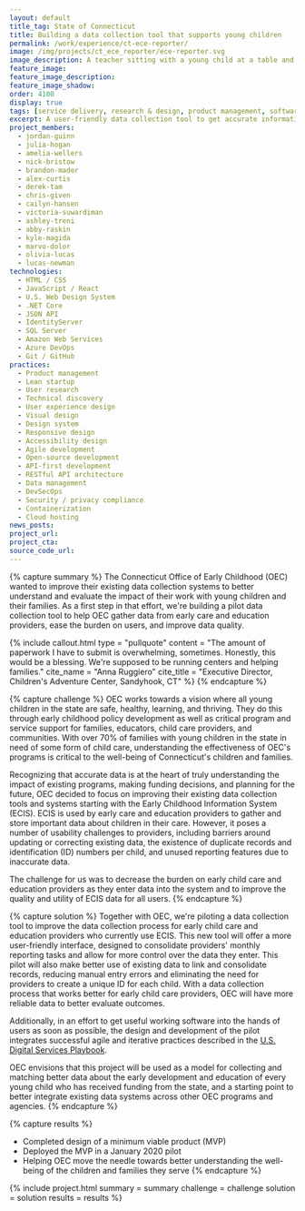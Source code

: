 ```yaml
---
layout: default
title_tag: State of Connecticut
title: Building a data collection tool that supports young children
permalink: /work/experience/ct-ece-reporter/
image: /img/projects/ct_ece_reporter/ece-reporter.svg
image_description: A teacher sitting with a young child at a table and a computer screen in the background showing a green checkmark.
feature_image:
feature_image_description:
feature_image_shadow:
order: 4100
display: true
tags: [service delivery, research & design, product management, software delivery, legacy modernization, devops, cloud & platforms, data & analytics, apis, security & privacy, early childhood, social safety net, healthcare, education, chris given, julia hogan, cailyn hansen, victoria suwardiman, ashley treni, abby raskin, kyle magida, marvo dolor, amelia wellers, olivia lucas, jordan guinn, nick bristow, brandon mader, derek tam, alex curtis, lucas newman]
excerpt: A user-friendly data collection tool to get accurate information from early care and education providers about the children in their care in Connecticut.
project_members:
  - jordan-guinn
  - julia-hogan
  - amelia-wellers
  - nick-bristow
  - brandon-mader
  - alex-curtis
  - derek-tam
  - chris-given
  - cailyn-hansen
  - victoria-suwardiman
  - ashley-treni
  - abby-raskin
  - kyle-magida
  - marvo-dolor
  - olivia-lucas
  - lucas-newman
technologies:
  - HTML / CSS
  - JavaScript / React
  - U.S. Web Design System
  - .NET Core
  - JSON API
  - IdentityServer
  - SQL Server
  - Amazon Web Services
  - Azure DevOps
  - Git / GitHub
practices:
  - Product management
  - Lean startup
  - User research
  - Technical discovery
  - User experience design
  - Visual design
  - Design system
  - Responsive design
  - Accessibility design
  - Agile development
  - Open-source development
  - API-first development
  - RESTful API architecture
  - Data management
  - DevSecOps
  - Security / privacy compliance
  - Containerization
  - Cloud hosting
news_posts:
project_url:
project_cta:
source_code_url:
---
```


{% capture summary %}
The Connecticut Office of Early Childhood (OEC) wanted to improve their existing data
collection systems to better understand and evaluate the impact of their work
with young children and their families. As a first step in that effort,
we're building a pilot data collection tool to help OEC gather data from
early care and education providers, ease the burden on users,
and improve data quality.

{% include callout.html
  type = "pullquote"
  content = "The amount of paperwork I have to submit is overwhelming, sometimes. Honestly, this would be a blessing. We're supposed to be running centers and helping families."
  cite_name = "Anna Ruggiero"
  cite_title = "Executive Director, Children's Adventure Center, Sandyhook, CT"
%}
{% endcapture %}

{% capture challenge %}
OEC works towards a vision where all young children in the state are safe,
healthy, learning, and thriving. They do this through early childhood
policy development as well as critical program and service support
for families, educators, child care providers, and communities.
With over 70% of families with young children in the state in need
of some form of child care, understanding the effectiveness of OEC's
programs is critical to the well-being of Connecticut's children and families.

Recognizing that accurate data is at the heart of truly understanding
the impact of existing programs, making funding decisions, and planning
for the future, OEC decided to focus on improving their existing data
collection tools and systems starting with the Early Childhood Information
System (ECIS). ECIS is used by early care and education providers to gather
and store important data about children in their care. However, it poses a
number of usability challenges to providers, including barriers around
updating or correcting existing data, the existence of duplicate records
and identification (ID) numbers per child, and unused reporting features
due to inaccurate data.

The challenge for us was to decrease the burden on early child care and
education providers as they enter data into the system and to improve
the quality and utility of ECIS data for all users.
{% endcapture %}

{% capture solution %}
Together with OEC, we're piloting a data collection tool to improve the data
collection process for early child care and education providers who currently
use ECIS. This new tool will offer a more user-friendly interface, designed to
consolidate providers' monthly reporting tasks and allow for more control over
the data they enter. This pilot will also make better use of existing data to
link and consolidate records, reducing manual entry errors and eliminating the
need for providers to create a unique ID for each child.  With a data collection
process that works better for early child care providers, OEC will have more
reliable data to better evaluate outcomes.

Additionally, in an effort to get useful working software into the hands of
users as soon as possible, the design and development of the pilot integrates
successful agile and iterative practices described in
the [U.S. Digital Services Playbook](https://playbook.cio.gov/#play4).

OEC envisions that this project will be used as a model for collecting and
matching better data about the early development and education of every
young child who has received funding from the state, and a starting point
to better integrate existing data systems across other OEC programs and agencies.
{% endcapture %}

{% capture results %}
- Completed design of a minimum viable product (MVP)
- Deployed the MVP in a January 2020 pilot
- Helping OEC move the needle towards better understanding the well-being
  of the children and families they serve
{% endcapture %}

{% include project.html
  summary = summary
  challenge = challenge
  solution = solution
  results = results
%}
